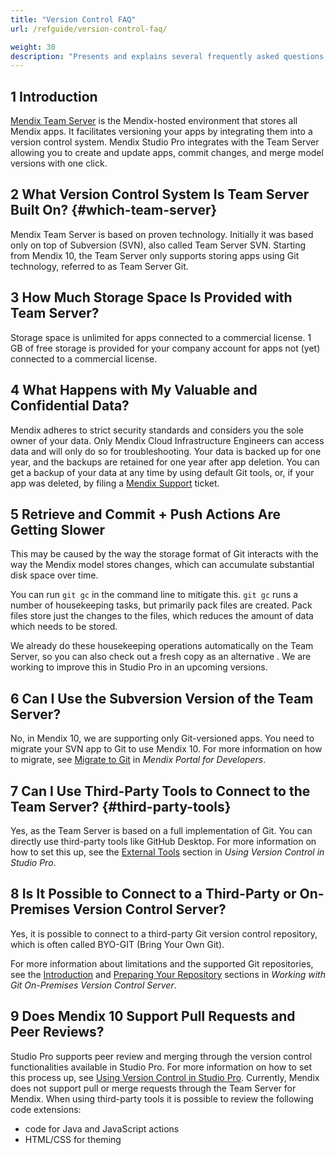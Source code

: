 ```yaml
---
title: "Version Control FAQ"
url: /refguide/version-control-faq/

weight: 30
description: "Presents and explains several frequently asked questions about version control."
---
```


## 1 Introduction

[Mendix Team Server](/developerportal/general/team-server/) is the Mendix-hosted environment that stores all Mendix apps. It facilitates versioning your apps by integrating them into a version control system. Mendix Studio Pro integrates with the Team Server allowing you to create and update apps, commit changes, and merge model versions with one click.

## 2 What Version Control System Is Team Server Built On? {#which-team-server}

Mendix Team Server is based on proven technology. Initially it was based only on top of Subversion (SVN), also called Team Server SVN. Starting from Mendix 10, the Team Server only supports storing apps using Git technology, referred to as Team Server Git. 

## 3 How Much Storage Space Is Provided with Team Server?

Storage space is unlimited for apps connected to a commercial license. 1 GB of free storage is provided for your company account for apps not (yet) connected to a commercial license.

## 4 What Happens with My Valuable and Confidential Data?

Mendix adheres to strict security standards and considers you the sole owner of your data. Only Mendix Cloud Infrastructure Engineers can access data and will only do so for troubleshooting. Your data is backed up for one year, and the backups are retained for one year after app deletion. You can get a backup of your data at any time by using default Git tools, or, if your app was deleted, by filing a [Mendix Support](https://support.mendix.com/) ticket.

## 5 Retrieve and Commit + Push Actions Are Getting Slower

This may be caused by the way the storage format of Git interacts with the way the Mendix model stores changes, which can accumulate substantial disk space over time. 

You can run `git gc` in the command line to mitigate this. `git gc` runs a number of housekeeping tasks, but primarily pack files are created. Pack files store just the changes to the files, which reduces the amount of data which needs to be stored. 

We already do these housekeeping operations automatically on the Team Server, so you can also check out a fresh copy as an alternative . We are working to improve this in Studio Pro in an upcoming versions.

## 6 Can I Use the Subversion Version of the Team Server?

No, in Mendix 10, we are supporting only Git-versioned apps. You need to migrate your SVN app to Git to use Mendix 10. For more information on how to migrate, see [Migrate to Git](/developerportal/general/migrate-to-git/) in *Mendix Portal for Developers*. 

## 7 Can I Use Third-Party Tools to Connect to the Team Server? {#third-party-tools}

Yes, as the Team Server is based on a full implementation of Git. You can directly use third-party tools like GitHub Desktop. For more information on how to set this up, see the [External Tools](/refguide/using-version-control-in-studio-pro/#external-tools) section in *Using Version Control in Studio Pro*. 

## 8 Is It Possible to Connect to a Third-Party or On-Premises Version Control Server?

Yes, it is possible to connect to a third-party Git version control repository, which is often called BYO-GIT (Bring Your Own Git).

For more information about limitations and the supported Git repositories, see the [Introduction](/refguide/on-premises-git/#intro) and [Preparing Your Repository](/refguide/on-premises-git/#preparing-your-repo) sections in *Working with Git On-Premises Version Control Server*.

## 9 Does Mendix 10 Support Pull Requests and Peer Reviews? 

Studio Pro supports peer review and merging through the version control functionalities available in Studio Pro. For more information on how to set this process up, see [Using Version Control in Studio Pro](/refguide/using-version-control-in-studio-pro/).
Currently, Mendix does not support pull or merge requests through the Team Server for Mendix. When using third-party tools it is possible to review the following code extensions:

* code for Java and JavaScript actions
* HTML/CSS for theming
